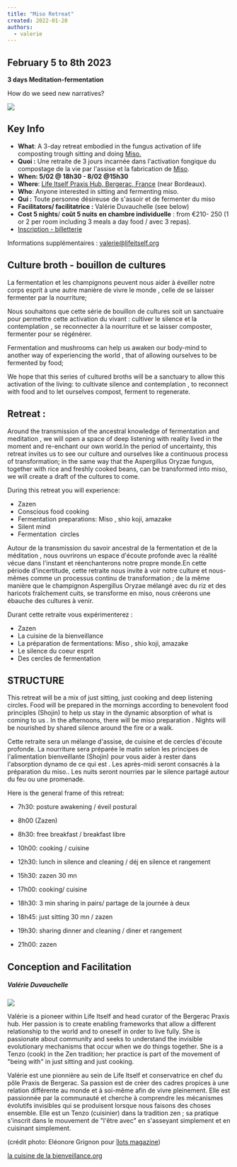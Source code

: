 ```yaml
---
title: "Miso Retreat"
created: 2022-01-20
authors: 
  - valerie
---
```


## **February 5 to 8th 2023**

**3 days Meditation-fermentation**

How do we seed new narratives?

![](assets/images/ee2766221bc99af791d15d70fd87990e.jpg)

## Key Info

- **What**: A 3-day retreat embodied in the fungus activation of life composting trough sitting and doing [Miso.](https://en.wikipedia.org/wiki/Miso)
- **Quoi :** Une retraite de 3 jours incarnée dans l'activation fongique du compostage de la vie par l'assise et la fabrication de [Miso](https://www.nathalie-dubuis.com/blog/le-miso-un-aliment-aux-nombreuses-vertus).
- **When: 5/02 @ 18h30 - 8/02 @15h30**
- **Where**: [Life Itself Praxis Hub, Bergerac, France](https://lifeitself.org/hubs/bergerac/) (near Bordeaux).
- **Who**: Anyone interested in sitting and fermenting miso.
- **Qui :** Toute personne désireuse de s'assoir et de fermenter du miso
- **Facilitators/ facilitatrice :** Valérie Duvauchelle (see below) 
- **Cost 5 nights**/ **coût 5 nuits** **en chambre individuelle** : from €210- 250 (1 or 2 per room including 3 meals a day food / avec 3 repas).
- [Inscription - billetterie](https://www.helloasso.com/associations/la-cuisine-de-la-bienveillance/evenements/culture-broth-retreat)

Informations supplémentaires : valerie@lifeitself.org

## Culture broth - bouillon de cultures

La fermentation et les champignons peuvent nous aider à éveiller notre corps esprit à une autre manière de vivre le monde , celle de se laisser fermenter par la nourriture;

Nous souhaitons que cette série de bouillon de cultures soit un sanctuaire pour permettre cette activation du vivant : cultiver le silence et la contemplation , se reconnecter à la nourriture et se laisser composter, fermenter pour se régénérer.

Fermentation and mushrooms can help us awaken our body-mind to another way of experiencing the world , that of allowing ourselves to be fermented by food;

We hope that this series of cultured broths will be a sanctuary to allow this activation of the living: to cultivate silence and contemplation , to reconnect with food and to let ourselves compost, ferment to regenerate.

## Retreat :

Around the transmission of the ancestral knowledge of fermentation and meditation , we will open a space of deep listening with reality lived in the moment and re-enchant our own world.In the period of uncertainty, this retreat invites us to see our culture and ourselves like a continuous process of transformation; in the same way that the Aspergillus Oryzae fungus, together with rice and freshly cooked beans, can be transformed into miso, we will create a draft of the cultures to come.

During this retreat you will experience:

- Zazen
- Conscious food cooking
- Fermentation preparations: Miso , shio koji, amazake 
- Silent mind
- Fermentation  circles

Autour de la transmission du savoir ancestral de la fermentation et de la méditation , nous ouvrirons un espace d'écoute profonde avec la réalité vécue dans l'instant et réenchanterons notre propre monde.En cette période d'incertitude, cette retraite nous invite à voir notre culture et nous-mêmes comme un processus continu de transformation ; de la même manière que le champignon Aspergillus Oryzae mélangé avec du riz et des haricots fraîchement cuits, se transforme en miso, nous créerons une ébauche des cultures à venir.

Durant cette retraite vous expérimenterez : 

- Zazen
- La cuisine de la bienveillance 
- La préparation de fermentations: Miso , shio koji, amazake 
- Le silence du coeur esprit 
- Des cercles de fermentation 

## **STRUCTURE** 

This retreat will be a mix of just sitting, just cooking and deep listening circles. Food will be prepared in the mornings according to benevolent food principles (Shojin) to help us stay in the dynamic absorption of what is coming to us . In the afternoons, there will be miso preparation . Nights will be nourished by shared silence around the fire or a walk.

Cette retraite sera un mélange d'assise, de cuisine et de cercles d'écoute profonde. La nourriture sera préparée le matin selon les principes de l'alimentation bienveillante (Shojin) pour vous aider à rester dans l'absorption dynamo de ce qui est . Les après-midi seront consacrés à la préparation du miso.. Les nuits seront nourries par le silence partagé autour du feu ou une promenade.

Here is the general frame of this retreat:

- 7h30: posture awakening / éveil postural
- 8h00 (Zazen) 
- 8h30: free breakfast / breakfast libre
- 10h00: cooking / cuisine
- 12h30: lunch in silence and cleaning / déj en silence et rangement

- 15h30: zazen 30 mn
- 17h00: cooking/ cuisine
- 18h30: 3 min sharing in pairs/ partage de la journée à deux
- 18h45: just sitting 30 mn / zazen
- 19h30: sharing dinner and cleaning / diner et rangement
- 21h00: zazen

## Conception and Facilitation

##### Valérie Duvauchelle 

![](assets/images/011_11A-679x1024.jpg)

Valérie is a pioneer within Life Itself and head curator of the Bergerac Praxis hub. Her passion is to create enabling frameworks that allow a different relationship to the world and to oneself in order to live fully. She is passionate about community and seeks to understand the invisible evolutionary mechanisms that occur when we do things together. She is a Tenzo (cook) in the Zen tradition; her practice is part of the movement of "being with" in just sitting and just cooking.

Valérie est une pionnière au sein de Life Itself et conservatrice en chef du pôle Praxis de Bergerac. Sa passion est de créer des cadres propices à une relation différente au monde et à soi-même afin de vivre pleinement. Elle est passionnée par la communauté et cherche à comprendre les mécanismes évolutifs invisibles qui se produisent lorsque nous faisons des choses ensemble. Elle est un Tenzo (cuisinier) dans la tradition zen ; sa pratique s'inscrit dans le mouvement de "l'être avec" en s'asseyant simplement et en cuisinant simplement.

(crédit photo: Eléonore Grignon pour [îlots magazine](https://ilots-magazine.com))

[la cuisine de la bienveillance.org](http://lacuisinedelabienveillance.org)
